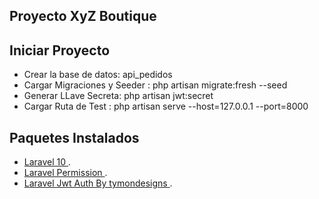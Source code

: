## Proyecto XyZ Boutique

## Iniciar Proyecto
-  Crear la base de datos: api_pedidos
-  Cargar Migraciones y Seeder : php artisan migrate:fresh --seed
-  Generar LLave Secreta:  php artisan jwt:secret
-  Cargar Ruta de Test : php artisan serve --host=127.0.0.1 --port=8000


## Paquetes Instalados
-   [ Laravel 10 ](https://laravel.com/docs/10.x).
-   [ Laravel Permission ](https://spatie.be/docs/laravel-permission/v6/introduction).
-   [ Laravel Jwt Auth By tymondesigns ](https://github.com/tymondesigns/jwt-auth).
